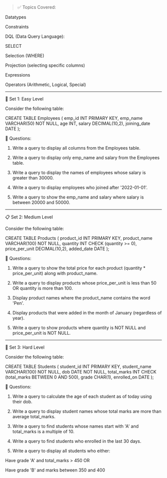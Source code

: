 

> ✅ Topics Covered:



Datatypes

Constraints

DQL (Data Query Language):

SELECT

Selection (WHERE)

Projection (selecting specific columns)

Expressions

Operators (Arithmetic, Logical, Special)




---

🧾 Set 1: Easy Level

Consider the following table:

CREATE TABLE Employees (
    emp_id INT PRIMARY KEY,
    emp_name VARCHAR(50) NOT NULL,
    age INT,
    salary DECIMAL(10,2),
    joining_date DATE
);

🔹 Questions:

1. Write a query to display all columns from the Employees table.


2. Write a query to display only emp_name and salary from the Employees table.


3. Write a query to display the names of employees whose salary is greater than 30000.


4. Write a query to display employees who joined after '2022-01-01'.


5. Write a query to show the emp_name and salary where salary is between 20000 and 50000.




---

📋 Set 2: Medium Level

Consider the following table:

CREATE TABLE Products (
    product_id INT PRIMARY KEY,
    product_name VARCHAR(100) NOT NULL,
    quantity INT CHECK (quantity >= 0),
    price_per_unit DECIMAL(10,2),
    added_date DATE
);

🔸 Questions:

1. Write a query to show the total price for each product (quantity * price_per_unit) along with product_name.


2. Write a query to display products whose price_per_unit is less than 50 OR quantity is more than 100.


3. Display product names where the product_name contains the word 'Pen'.


4. Display products that were added in the month of January (regardless of year).


5. Write a query to show products where quantity is NOT NULL and price_per_unit is NOT NULL.




---

🧠 Set 3: Hard Level

Consider the following table:

CREATE TABLE Students (
    student_id INT PRIMARY KEY,
    student_name VARCHAR(100) NOT NULL,
    dob DATE NOT NULL,
    total_marks INT CHECK (total_marks BETWEEN 0 AND 500),
    grade CHAR(1),
    enrolled_on DATE
);

🔺 Questions:

1. Write a query to calculate the age of each student as of today using their dob.


2. Write a query to display student names whose total marks are more than average total_marks.


3. Write a query to find students whose names start with 'A' and total_marks is a multiple of 10.


4. Write a query to find students who enrolled in the last 30 days.


5. Write a query to display all students who either:

Have grade 'A' and total_marks > 450
OR

Have grade 'B' and marks between 350 and 400




